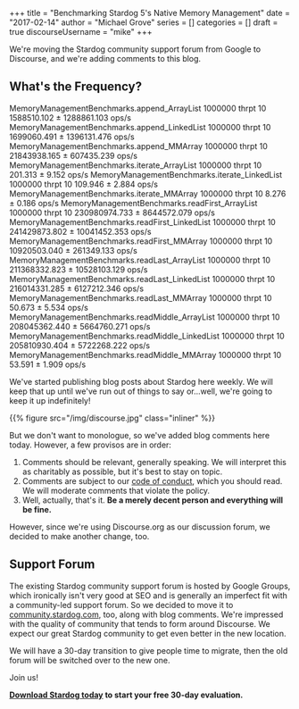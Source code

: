 +++
title = "Benchmarking Stardog 5's Native Memory Management"
date = "2017-02-14"
author = "Michael Grove"
series = []
categories = []
draft = true
discourseUsername = "mike"
+++

We're moving the Stardog community support forum from Google to Discourse, and
we're adding comments to this blog. <!--more-->

## What's the Frequency?

MemoryManagementBenchmarks.append_ArrayList       1000000  thrpt   10    1588510.102 ±  1288861.103  ops/s
MemoryManagementBenchmarks.append_LinkedList      1000000  thrpt   10    1699060.491 ±  1396131.476  ops/s
MemoryManagementBenchmarks.append_MMArray         1000000  thrpt   10   21843938.165 ±   607435.239  ops/s
MemoryManagementBenchmarks.iterate_ArrayList      1000000  thrpt   10        201.313 ±        9.152  ops/s
MemoryManagementBenchmarks.iterate_LinkedList     1000000  thrpt   10        109.946 ±        2.884  ops/s
MemoryManagementBenchmarks.iterate_MMArray        1000000  thrpt   10          8.276 ±        0.186  ops/s
MemoryManagementBenchmarks.readFirst_ArrayList    1000000  thrpt   10  230980974.733 ±  8644572.079  ops/s
MemoryManagementBenchmarks.readFirst_LinkedList   1000000  thrpt   10  241429873.802 ± 10041452.353  ops/s
MemoryManagementBenchmarks.readFirst_MMArray      1000000  thrpt   10   10920503.040 ±   261349.133  ops/s
MemoryManagementBenchmarks.readLast_ArrayList     1000000  thrpt   10  211368332.823 ± 10528103.129  ops/s
MemoryManagementBenchmarks.readLast_LinkedList    1000000  thrpt   10  216014331.285 ±  6127212.346  ops/s
MemoryManagementBenchmarks.readLast_MMArray       1000000  thrpt   10         50.673 ±        5.534  ops/s
MemoryManagementBenchmarks.readMiddle_ArrayList   1000000  thrpt   10  208045362.440 ±  5664760.271  ops/s
MemoryManagementBenchmarks.readMiddle_LinkedList  1000000  thrpt   10  205810930.404 ±  5722268.222  ops/s
MemoryManagementBenchmarks.readMiddle_MMArray     1000000  thrpt   10         53.591 ±        1.909  ops/s

We've started publishing blog posts about Stardog here weekly. We will keep that
up until we've run out of things to say or...well, we're going to keep it up
indefinitely!

{{% figure src="/img/discourse.jpg" class="inliner" %}}

But we don't want to monologue, so we've added blog comments here today.
However, a few provisos are in order:

1. Comments should be relevant, generally speaking. We will interpret this as
   charitably as possible, but it's best to stay on topic.
1. Comments are subject to
   our [code of conduct](https://community.stardog.com/t/stardog-community-code-of-conduct/27),
   which you should read. We will moderate comments that violate the policy.
1. Well, actually, that's it. **Be a merely decent person and everything will be fine.**

However, since we're using Discourse.org as our discussion forum, we decided to
make another change, too.

## Support Forum

The existing Stardog community support forum is hosted by Google Groups, which
ironically isn't very good at SEO and is generally an imperfect fit with a
community-led support forum. So we decided to move it
to [community.stardog.com](https://community.stardog.com/), too, along with blog
comments. We're impressed with the quality of community that tends to form
around Discourse. We expect our great Stardog community to get even better in
the new location.

We will have a 30-day transition to give people time to migrate, then the old
forum will be switched over to the new one.

Join us!

**[Download Stardog today](http://stardog.com/) to start your free 30-day
evaluation.**
